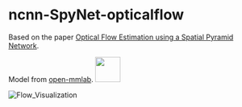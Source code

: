 # ncnn-SpyNet-opticalflow
Based on the paper [Optical Flow Estimation using a Spatial Pyramid Network](https://arxiv.org/abs/1611.00850).

Model from [open-mmlab](https://download.openmmlab.com/mmediting/restorers/basicvsr/spynet_20210409-c6c1bd09.pth).
<img src="https://oss.openmmlab.com/www/openmmlab_logo.png" height="50"/>


![Flow_Visualization](https://github.com/magicse/ncnn-SpyNet-opticalflow/assets/13585785/7c9e8f87-323b-46fb-859c-ca5db37e77e3)
